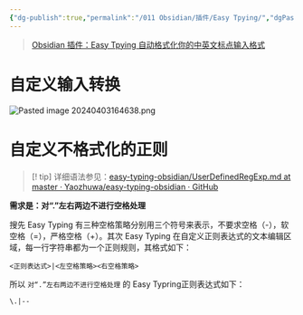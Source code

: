 ```yaml
---
{"dg-publish":true,"permalink":"/011 Obsidian/插件/Easy Tpying/","dgPassFrontmatter":true,"created":"2024-04-03T16:45:10.363+08:00","updated":"2024-06-01T10:49:12.359+08:00"}
---
```


>[Obsidian 插件：Easy Tpying 自动格式化你的中英文标点输入格式](https://pkmer.cn/Pkmer-Docs/10-obsidian/obsidian社区插件/easy-typing-obsidian/)
# 自定义输入转换

![Pasted image 20240403164638.png](/img/user/$/$Sys999%20Attachment/Pasted%20image%2020240403164638.png)
# 自定义不格式化的正则

>[! tip] 详细语法参见：[easy-typing-obsidian/UserDefinedRegExp.md at master · Yaozhuwa/easy-typing-obsidian · GitHub](https://github.com/Yaozhuwa/easy-typing-obsidian/blob/master/UserDefinedRegExp.md)

**需求是：对“.”左右两边不进行空格处理**

搜先 Easy Typing 有三种空格策略分别用三个符号来表示，不要求空格（-），软空格（=），严格空格（+）。其次 Easy Typing 在自定义正则表达式的文本编辑区域，每一行字符串都为一个正则规则，其格式如下：
```
<正则表达式>|<左空格策略><右空格策略>
```

所以 `对“.”左右两边不进行空格处理` 的 Easy Typring正则表达式如下：
```
\.|--
```

